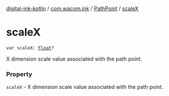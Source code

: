 [digital-ink-kotlin](../../index.md) / [com.wacom.ink](../index.md) / [PathPoint](index.md) / [scaleX](./scale-x.md)

# scaleX

`var scaleX: `[`Float`](https://kotlinlang.org/api/latest/jvm/stdlib/kotlin/-float/index.html)`?`

X dimension scale value associated with the path point.

### Property

`scaleX` - X dimension scale value associated with the path point.